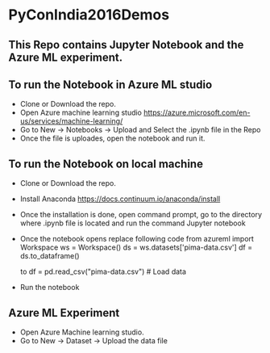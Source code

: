 # PyConIndia2016Demos
## This Repo contains Jupyter Notebook and the Azure ML experiment.
## To run the Notebook in Azure ML studio
* Clone or Download the repo.
* Open Azure machine learning studio https://azure.microsoft.com/en-us/services/machine-learning/
* Go to New -> Notebooks -> Upload and Select the .ipynb file in the Repo
* Once the file is uploades, open the notebook and run it.

## To run the Notebook on local machine
* Clone or Download the repo.
* Install Anaconda https://docs.continuum.io/anaconda/install
* Once the installation is done, open command prompt, go to the directory where .ipynb file is located and run the command Jupyter notebook
* Once the notebook opens replace following code 
  from azureml import Workspace
  ws = Workspace()
  ds = ws.datasets['pima-data.csv']
  df = ds.to_dataframe()

  to
  df = pd.read_csv("pima-data.csv") # Load data
* Run the notebook


## Azure ML Experiment 
* Open Azure Machine learning studio.
* Go to New -> Dataset -> Upload the data file

